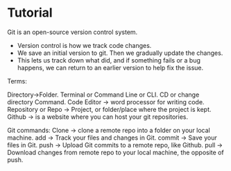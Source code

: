 # Tutorial

Git is an open-source version control system.
- Version control is how we track code changes.
- We save an initial version to git. Then we gradually update the changes.
- This lets us track down what did, and if something fails or a bug happens, we can return to an earlier version to help fix the issue.

Terms:

Directory->Folder.
Terminal or Command Line or CLI.
CD or change directory Command.
Code Editor -> word processor for writing code.
Repository or Repo -> Project, or folder/place where the project is kept.
Github -> is a website where you can host your git repositories.

Git commands:
Clone -> clone a remote repo into a folder on your local machine.
add -> Track your files and changes in Git.
commit -> Save your files in Git.
push -> Upload Git commits to a remote repo, like Github.
pull -> Download changes from remote repo to your local machine, the opposite of push.
